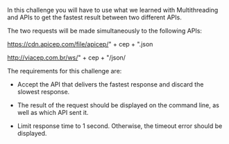 In this challenge you will have to use what we learned with Multithreading and APIs to get the fastest result between two different APIs.

The two requests will be made simultaneously to the following APIs:

https://cdn.apicep.com/file/apicep/" + cep + ".json

http://viacep.com.br/ws/" + cep + "/json/

The requirements for this challenge are:

- Accept the API that delivers the fastest response and discard the slowest response.

- The result of the request should be displayed on the command line, as well as which API sent it.

- Limit response time to 1 second. Otherwise, the timeout error should be displayed.